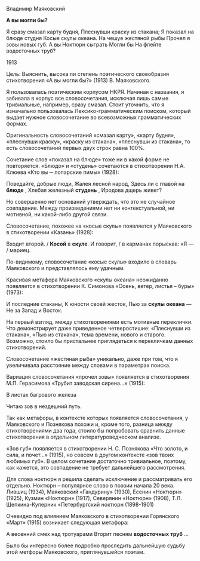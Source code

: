 Владимир Маяковский

**А вы могли бы?**

Я сразу смазал карту будня,
Плеснувши краску из стакана;
Я показал на блюде студня
Косые скулы океана.
На чешуе жестяной рыбы
Прочел я зовы новых губ.
А вы
Ноктюрн сыграть
Могли бы
На флейте водосточных труб?

1913

Цель: Выяснить, высока ли степень поэтического своеобразия стихотворения «А вы могли бы?» (1913) В. Маяковского.

Я пользовалась поэтическим корпусом НКРЯ. Начиная с названия, я забивала в корпус все словосочетания, исключая лишь самые тривиальные, например, сразу смазал. Стоит уточнить, что я изначально пользовалась Лексико-грамматическим поиском, который выдает нужное словосочетание во всевозможных грамматических формах.

Оригинальность словосочетаний «смазал карту», «карту будня», «плеснувши краску», «краску из стакана», «плеснувши из стакана», то есть словосочетаний первых двух строк равна 100%.

Сочетание слов «показал на блюде» тоже ни в какой форме не повторяется. «Блюдо» и «студень» сочетаются в стихотворении Н.А. Клюева «Кто вы ─ лопарские пимы» (1928):

Поведайте, добрые люди,
Жалея лесной народ,
Здесь ли с главой на  **блюде** ,
Хлебая железный  **студень** ,
Иродова дщерь живет?

Но совершенно нет оснований утверждать, что это не случайное совпадение. Между произведениями нет ни контекстуальной, ни мотивной, ни какой-либо другой связи.

Словосочетание, похожее на «косые скулы» появляется у Маяковского в стихотворении «Казань» (1928):

Входит второй. /  **Косой**  в  **скуле**.
И говорит, / в карманах порыскав:
«Я ― / мариец.

По-видимому, словосочетание «косые скулы» входило в словарь Маяковского и представлялось ему удачным.

Красивая метафора Маяковского «скулы океана» неожиданно появляется в стихотворении К. Симонова «Осень, ветер, листья – буры» (1973):

И последние стаканы,
К юности своей жесток,
Пью за  **скулы**   **океана**  ―
Не за Запад и Восток.

На первый взгляд, между стихотворениями есть мотивные переклички. Что демонстрирует даже приведенное четверостишие: «Плеснувши из стакана», «Пью из стакана», тема времени, нового и старого. Возможно, стоило бы пристальнее приглядеться к перекличкам данных стихотворений.

Словосочетание «жестяная рыба» уникально, даже при том, что я увеличивала расстояние между словами в параметрах поиска.

Вариация словосочетания «прочел зовы» появляется в стихотворения М.П. Герасимова «Трубит заводская сирена…» (1915):

В листах багрового железа

Читаю зов в нездешний путь.

Так как метафоры, в контексте которых появляется словосочетания, у Маяковского и Познякова похожи и, кроме того, разница между стихотворениями два года, стоило бы попробовать сравнить данные стихотворения в отдельном литературоведческом анализе.

«Зов губ» появляется в стихотворении Н. С. Познякова «Что золото, и сила, и почет...» (1915), но совсем в другом контексте «зов твоих любимых губ». В целом сочетание достаточно тривиальное, поэтому, как кажется, это совпадение не требует дальнейшего рассмотрения.

Для слова ноктюрн я решила сделать исключение и рассматривать его отдельно. Ноктюрн – популярное слово в поэзии начала 20 века. Лившиц (1934), Маяковский «Гандурину» (1930), Есенин «Ноктюрн» (1925), Кузмин «Ноктюрн» (1917), Северянин «Ноктюрн» (1908), Т.Л. Щепкина-Куперник «Петербургский ноктюрн (1898-1901)

Очевидно под влиянием Маяковского в стихотворении Горянского «Март» (1915) возникает следующая метафора:

А весенний смех над тротуарами
Вторит песням  **водосточных**   **труб** …

Было бы интересно более подробно проследить дальнейшую судьбу этой метфоры Маяковского, приглянувшейся поэтам.
